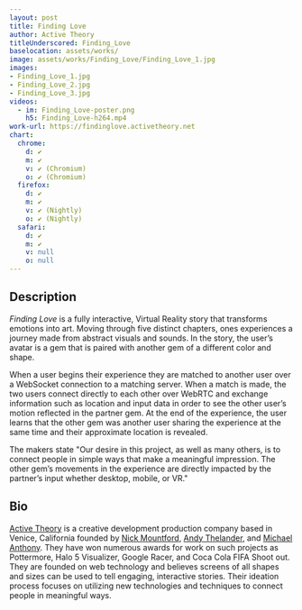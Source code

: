 ```yaml
---
layout: post
title: Finding Love
author: Active Theory
titleUnderscored: Finding_Love
baselocation: assets/works/
image: assets/works/Finding_Love/Finding_Love_1.jpg
images:
- Finding_Love_1.jpg
- Finding_Love_2.jpg
- Finding_Love_3.jpg
videos: 
  - im: Finding_Love-poster.png
    h5: Finding_Love-h264.mp4
work-url: https://findinglove.activetheory.net
chart:
  chrome:
    d: ✔
    m: ✔
    v: ✔ (Chromium)
    o: ✔ (Chromium)
  firefox:
    d: ✔
    m: ✔
    v: ✔ (Nightly)
    o: ✔ (Nightly)
  safari:
    d: ✔
    m: ✔
    v: null
    o: null
---
```


## Description
*Finding Love* is a fully interactive, Virtual Reality story that transforms emotions into art. Moving through five distinct chapters, ones experiences a journey made from abstract visuals and sounds. In the story, the user’s avatar is a gem that is paired with another gem of a different color and shape.

When a user begins their experience they are matched to another user over a WebSocket connection to a matching server. When a match is made, the two users connect directly to each other over WebRTC and exchange information such as location and input data in order to see the other user’s motion reflected in the partner gem. At the end of the experience, the user learns that the other gem was another user sharing the experience at the same time and their approximate location is revealed.

The makers state "Our desire in this project, as well as many others, is to connect people in simple ways that make a meaningful impression. The other gem’s movements in the experience are directly impacted by the partner’s input whether desktop, mobile, or VR."

## Bio	
[Active Theory](https://activetheory.net/) is a creative development production company based in Venice, California founded by [Nick Mountford](https://twitter.com/nickmountford), [Andy Thelander](https://twitter.com/athlndr), and [Michael Anthony](https://twitter.com/michaeltheory). They have won numerous awards for work on such projects as Pottermore, Halo 5 Visualizer, Google Racer, and Coca Cola FIFA Shoot out. They are founded on web technology and believes screens of all shapes and sizes can be used to tell engaging, interactive stories. Their ideation process focuses on utilizing new technologies and techniques to connect people in meaningful ways.
